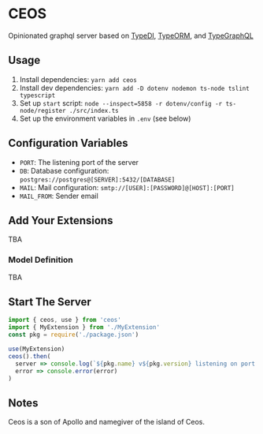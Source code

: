 # CEOS

Opinionated graphql server based on [TypeDI](https://github.com/typestack/typedi), [TypeORM](https://typeorm.io), and [TypeGraphQL](https://typegraphql.com)


## Usage

1. Install dependencies: `yarn add ceos`
2. Install dev dependencies: `yarn add -D dotenv nodemon ts-node tslint typescript`
3. Set up `start` script: `node --inspect=5858 -r dotenv/config -r ts-node/register ./src/index.ts`
4. Set up the environment variables in `.env` (see below)


## Configuration Variables

* `PORT`: The listening port of the server
* `DB`: Database configuration: `postgres://postgres@[SERVER]:5432/[DATABASE]`
* `MAIL`: Mail configuration: `smtp://[USER]:[PASSWORD]@[HOST]:[PORT]`
* `MAIL_FROM`: Sender email


## Add Your Extensions

TBA

### Model Definition

TBA


## Start The Server

```typescript
import { ceos, use } from 'ceos'
import { MyExtension } from './MyExtension'
const pkg = require('./package.json')

use(MyExtension)
ceos().then(
  server => console.log(`${pkg.name} v${pkg.version} listening on port ${server.port}`),
  error => console.error(error)
)
```

## Notes

Ceos is a son of Apollo and namegiver of the island of Ceos.
